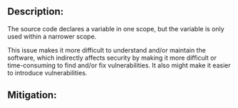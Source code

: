 ## Description:

The source code declares a variable in one scope, but the variable is only used within a narrower scope.

This issue makes it more difficult to understand and/or maintain the software, which indirectly affects security by making it more difficult or time-consuming to find and/or fix vulnerabilities. It also might make it easier to introduce vulnerabilities.

## Mitigation:

